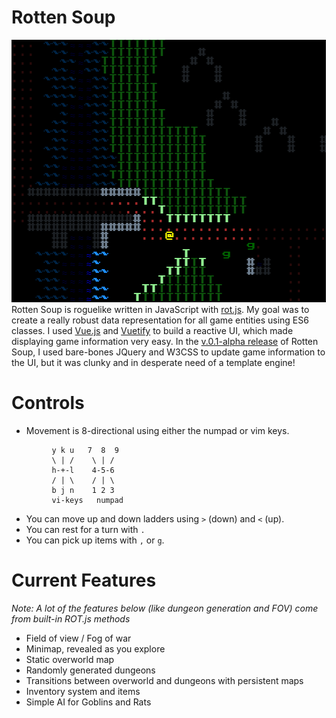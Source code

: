 # Rotten Soup
![screenshot](assets/images/screenie.png)
Rotten Soup is roguelike written in JavaScript with [rot.js](http://ondras.github.io/rot.js/hp/). My goal was to create a really robust
data representation for all game entities using ES6 classes. I used [Vue.js](https://vuejs.org/) and [Vuetify](https://vuetifyjs.com/) to build a reactive UI, which made displaying game information very easy. In the [v.0.1-alpha release](https://github.com/Larkenx/Rotten-Soup/releases/tag/v.0.1-alpha) of Rotten Soup, I used bare-bones JQuery and W3CSS to update game information to the UI, but it was clunky and in desperate need of a template engine!

# Controls
- Movement is 8-directional using either the numpad or vim keys.
```
         y k u   7  8  9
         \ | /    \ | /
         h-+-l    4-5-6
         / | \    / | \
         b j n    1 2 3
         vi-keys   numpad
```

- You can move up and down ladders using `>` (down) and `<` (up).
- You can rest for a turn with `.`
- You can pick up items with `,` or `g`.

# Current Features
*Note: A lot of the features below (like dungeon generation and FOV) come from built-in ROT.js methods*
- Field of view / Fog of war
- Minimap, revealed as you explore
- Static overworld map
- Randomly generated dungeons
- Transitions between overworld and dungeons with persistent maps
- Inventory system and items
- Simple AI for Goblins and Rats

